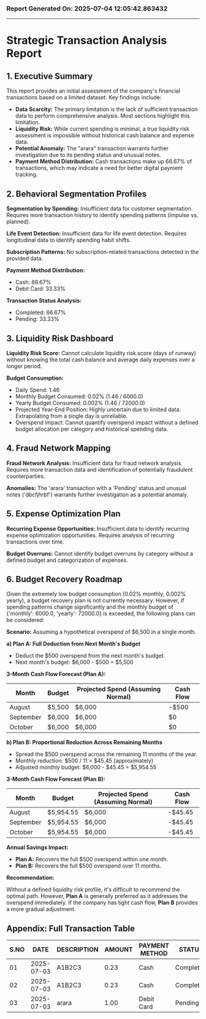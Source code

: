 ### Report Generated On: 2025-07-04 12:05:42.863432 

--- 

# Strategic Transaction Analysis Report

## 1. Executive Summary

This report provides an initial assessment of the company's financial transactions based on a limited dataset. Key findings include:

*   **Data Scarcity:** The primary limitation is the lack of sufficient transaction data to perform comprehensive analysis. Most sections highlight this limitation.
*   **Liquidity Risk:** While current spending is minimal, a true liquidity risk assessment is impossible without historical cash balance and expense data.
*   **Potential Anomaly:** The "arara" transaction warrants further investigation due to its pending status and unusual notes.
*   **Payment Method Distribution:** Cash transactions make up 66.67% of transactions, which may indicate a need for better digital payment tracking.

## 2. Behavioral Segmentation Profiles

**Segmentation by Spending:** Insufficient data for customer segmentation. Requires more transaction history to identify spending patterns (impulse vs. planned).

**Life Event Detection:** Insufficient data for life event detection. Requires longitudinal data to identify spending habit shifts.

**Subscription Patterns:** No subscription-related transactions detected in the provided data.

**Payment Method Distribution:**

*   Cash: 66.67%
*   Debit Card: 33.33%

**Transaction Status Analysis:**

*   Completed: 66.67%
*   Pending: 33.33%

## 3. Liquidity Risk Dashboard

**Liquidity Risk Score:** Cannot calculate liquidity risk score (days of runway) without knowing the total cash balance and average daily expenses over a longer period.

**Budget Consumption:**

*   Daily Spend: 1.46
*   Monthly Budget Consumed: 0.02% (1.46 / 6000.0)
*   Yearly Budget Consumed: 0.002% (1.46 / 72000.0)
*   Projected Year-End Position: Highly uncertain due to limited data. Extrapolating from a single day is unreliable.
*   Overspend Impact: Cannot quantify overspend impact without a defined budget allocation per category and historical spending data.

## 4. Fraud Network Mapping

**Fraud Network Analysis:** Insufficient data for fraud network analysis. Requires more transaction data and identification of potentially fraudulent counterparties.

**Anomalies:** The 'arara' transaction with a 'Pending' status and unusual notes ('dbcfjhrbf') warrants further investigation as a potential anomaly.

## 5. Expense Optimization Plan

**Recurring Expense Opportunities:** Insufficient data to identify recurring expense optimization opportunities. Requires analysis of recurring transactions over time.

**Budget Overruns:** Cannot identify budget overruns by category without a defined budget and categorization of expenses.

## 6. Budget Recovery Roadmap

Given the extremely low budget consumption (0.02% monthly, 0.002% yearly), a budget recovery plan is not currently necessary. However, if spending patterns change significantly and the monthly budget of {'monthly': 6000.0, 'yearly': 72000.0} is exceeded, the following plans can be considered:

**Scenario:** Assuming a hypothetical overspend of $6,500 in a single month.

**a) Plan A: Full Deduction from Next Month's Budget**

*   Deduct the $500 overspend from the next month's budget.
*   Next month's budget: $6,000 - $500 = $5,500

**3-Month Cash Flow Forecast (Plan A):**

| Month     | Budget   | Projected Spend (Assuming Normal) | Cash Flow |
| --------- | -------- | --------------------------------- | --------- |
| August    | $5,500   | $6,000                           | -$500     |
| September | $6,000   | $6,000                           | $0        |
| October   | $6,000   | $6,000                           | $0        |

**b) Plan B: Proportional Reduction Across Remaining Months**

*   Spread the $500 overspend across the remaining 11 months of the year.
*   Monthly reduction: $500 / 11 = $45.45 (approximately)
*   Adjusted monthly budget: $6,000 - $45.45 = $5,954.55

**3-Month Cash Flow Forecast (Plan B):**

| Month     | Budget      | Projected Spend (Assuming Normal) | Cash Flow |
| --------- | ----------- | --------------------------------- | --------- |
| August    | $5,954.55   | $6,000                           | -$45.45   |
| September | $5,954.55   | $6,000                           | -$45.45   |
| October   | $5,954.55   | $6,000                           | -$45.45   |

**Annual Savings Impact:**

*   **Plan A:** Recovers the full $500 overspend within one month.
*   **Plan B:** Recovers the full $500 overspend over 11 months.

**Recommendation:**

Without a defined liquidity risk profile, it's difficult to recommend the optimal path. However, **Plan A** is generally preferred as it addresses the overspend immediately. If the company has tight cash flow, **Plan B** provides a more gradual adjustment.

## Appendix: Full Transaction Table

| S.NO | DATE       | DESCRIPTION   | AMOUNT | PAYMENT METHOD | STATUS    | NOTES       |
| ---- | ---------- | ------------- | ------ | -------------- | --------- | ----------- |
| 01   | 2025-07-03 | A1B2C3        | 0.23   | Cash           | Completed | -------     |
| 02   | 2025-07-03 | A1B2C3        | 0.23   | Cash           | Completed | -------     |
| 03   | 2025-07-03 | arara         | 1.00   | Debit Card     | Pending   | dbcfjhrbf   |
